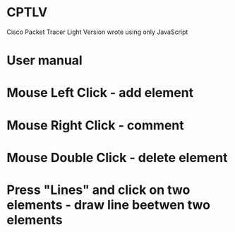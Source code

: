 # CPTLV
Cisco Packet Tracer Light Version wrote using only JavaScript

# User manual
# Mouse Left Click - add element
# Mouse Right Click - comment
# Mouse Double Click - delete element
# Press "Lines" and click on two elements - draw line beetwen two elements
